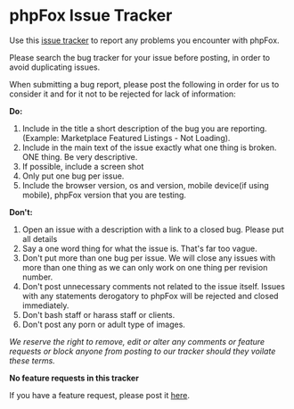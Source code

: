 # phpFox Issue Tracker

Use this [issue tracker](https://github.com/moxi9/phpfox/issues) to report any problems you encounter with phpFox.

Please search the bug tracker for your issue before posting, in order to avoid duplicating issues.

When submitting a bug report, please post the following in order for us to consider it and for it not to be rejected for lack of information:

**Do:**

1. Include in the title a short description of the bug you are reporting. (Example: Marketplace Featured Listings - Not Loading).
2. Include in the main text of the issue exactly what one thing is broken. ONE thing. Be very descriptive.
3. If possible, include a screen shot
4. Only put one bug per issue.
5. Include the browser version, os and version, mobile device(if using mobile), phpFox version that you are testing.


**Don't:**

1. Open an issue with a description with a link to a closed bug. Please put all details
2. Say a one word thing for what the issue is. That's far too vague.
3. Don't put more than one bug per issue. We will close any issues with more than one thing as we can only work on one thing per revision number.
4. Don't post unnecessary comments not related to the issue itself. Issues with any statements derogatory to phpFox will be rejected and closed immediately. 
5. Don't bash staff or harass staff or clients. 
6. Don't post any porn or adult type of images.

*We reserve the right to remove, edit or alter any comments or feature requests or block anyone from posting to our tracker should they voilate these terms.*

**No feature requests in this tracker**

If you have a feature request, please post it [here](https://github.com/moxi9/phpfox-feature-requests/issues).

